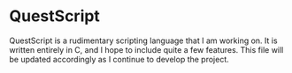 # QuestScript

QuestScript is a rudimentary scripting language that I am working on.  It is written entirely in C,
and I hope to include quite a few features.  This file will be updated accordingly as I continue to
develop the project.
